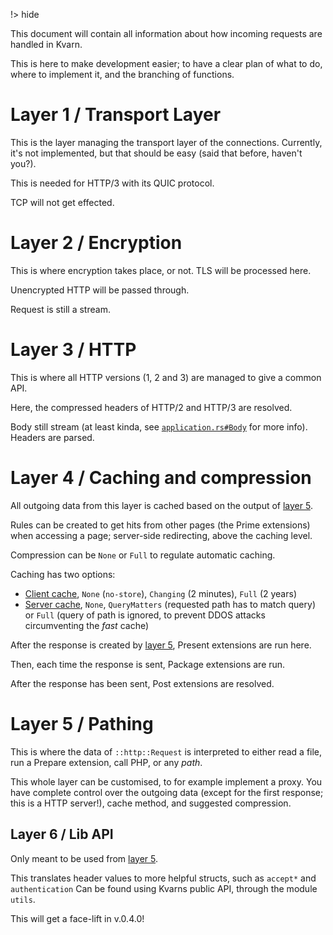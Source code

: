 !> hide
<head>
    <title>Request pipeline</title>
    <meta name="permalinks" content="enabled">
</head>

This document will contain all information about how incoming requests are handled in Kvarn.

This is here to make development easier; to have a clear plan of what to do, where to implement it, and the branching of functions.

# Layer 1 / Transport Layer

This is the layer managing the transport layer of the connections. Currently, it's not implemented, but that should be easy (said that before, haven't you?).

This is needed for HTTP/3 with its QUIC protocol.

TCP will not get effected.

# Layer 2 / Encryption

This is where encryption takes place, or not. TLS will be processed here.

Unencrypted HTTP will be passed through.

Request is still a stream.

# Layer 3 / HTTP

This is where all HTTP versions (1, 2 and 3) are managed to give a common API.

Here, the compressed headers of HTTP/2 and HTTP/3 are resolved.

Body still stream
(at least kinda, see [`application.rs#Body`](https://doc.kvarn.org/kvarn/application/enum.Body.html) for more info).
Headers are parsed.

# Layer 4 / Caching and compression

All outgoing data from this layer is cached based on the output of [layer 5](#layer-5--pathing).

Rules can be created to get hits from other pages (the Prime extensions) when accessing a page; server-side redirecting, above the caching level.

Compression can be `None` or `Full` to regulate automatic caching.

Caching has two options:
- [Client cache](https://doc.kvarn.org/kvarn/comprash/enum.ClientCachePreference.html),
  `None` (`no-store`), `Changing` (2 minutes), `Full` (2 years)
- [Server cache](https://doc.kvarn.org/kvarn/comprash/enum.ServerCachePreference.html),
  `None`, `QueryMatters` (requested path has to match query) or `Full` (query of path is ignored, to prevent DDOS attacks circumventing the *fast* cache)

After the response is created by [layer 5](#layer-5--pathing), Present extensions are run here.

Then, each time the response is sent, Package extensions are run.

After the response has been sent, Post extensions are resolved.

# Layer 5 / Pathing

This is where the data of `::http::Request` is interpreted to either read a file, run a Prepare extension, call PHP, or any *path*.

This whole layer can be customised, to for example implement a proxy. You have complete control over the outgoing data 
(except for the first response; this is a HTTP server!), cache method, and suggested compression.

## Layer 6 / Lib API

Only meant to be used from [layer 5](#layer-5--pathing).

This translates header values to more helpful structs, such as `accept*` and `authentication`
Can be found using Kvarns public API, through the module `utils`.

This will get a face-lift in v.0.4.0!
